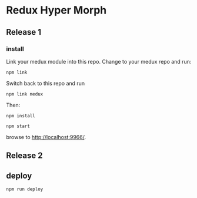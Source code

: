 # Redux Hyper Morph 

## Release 1

### install
Link your medux module into this repo. Change to your medux repo and run:
```
npm link
```
Switch back to this repo and run
```
npm link medux
```
Then:
```
npm install
```

```
npm start
```

browse to <http://localhost:9966/>.


## Release 2

## deploy

```
npm run deploy
```
